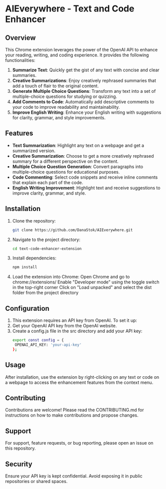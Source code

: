 # AIEverywhere - Text and Code Enhancer

## Overview

This Chrome extension leverages the power of the OpenAI API to enhance your reading, writing, and coding experience. It provides the following functionalities:

1. **Summarize Text**: Quickly get the gist of any text with concise and clear summaries.
2. **Creative Summarizations**: Enjoy creatively rephrased summaries that add a touch of flair to the original content.
3. **Generate Multiple Choice Questions**: Transform any text into a set of multiple-choice questions for studying or quizzing.
4. **Add Comments to Code**: Automatically add descriptive comments to your code to improve readability and maintainability.
5. **Improve English Writing**: Enhance your English writing with suggestions for clarity, grammar, and style improvements.

## Features

- **Text Summarization**: Highlight any text on a webpage and get a summarized version.
- **Creative Summarization**: Choose to get a more creatively rephrased summary for a different perspective on the content.
- **Multiple Choice Question Generation**: Convert paragraphs into multiple-choice questions for educational purposes.
- **Code Commenting**: Select code snippets and receive inline comments that explain each part of the code.
- **English Writing Improvement**: Highlight text and receive suggestions to improve clarity, grammar, and style.

## Installation

1. Clone the repository:
   ```bash
   git clone https://github.com/DanaStok/AIEverywhere.git
2. Navigate to the project directory:
   ```bash
   cd text-code-enhancer-extension
3. Install dependencies:
   ```bash
   npm install
4. Load the extension into Chrome:
   Open Chrome and go to chrome://extensions/
   Enable "Developer mode" using the toggle switch in the top-right corner
   Click on "Load unpacked" and select the dist folder from the project directory 

## Configuration 
1. This extension requires an API key from OpenAI. To set it up:
2. Get your OpenAI API key from the OpenAI website.
3. Create a config.js file in the src directory and add your API key:
   ```bash
   export const config = {
    OPENAI_API_KEY: 'your-api-key'
   };

## Usage

After installation, use the extension by right-clicking on any text or code on a webpage to access the enhancement features from the context menu.

## Contributing

Contributions are welcome! Please read the CONTRIBUTING.md for instructions on how to make contributions and propose changes.

## Support

For support, feature requests, or bug reporting, please open an issue on this repository.

## Security

Ensure your API key is kept confidential. Avoid exposing it in public repositories or shared spaces.
